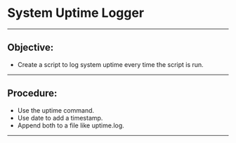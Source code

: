 # System Uptime Logger

---

## Objective:
- Create a script to log system uptime every time the script is run.

---

## Procedure:
- Use the uptime command.
- Use date to add a timestamp.
- Append both to a file like uptime.log.

---
